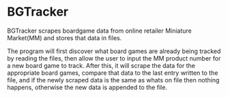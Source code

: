 # BGTracker
BGTracker scrapes boardgame data from online retailer Miniature Market(MM) and stores that data in files.

The program will first discover what board games are already being tracked by reading the files, then allow the user to input the MM product number for a new board game to track. After this, it will scrape the data for the appropriate board games, compare that data to the last entry written to the file, and if the newly scraped data is the same as whats on file then nothing happens, otherwise the new data is appended to the file. 